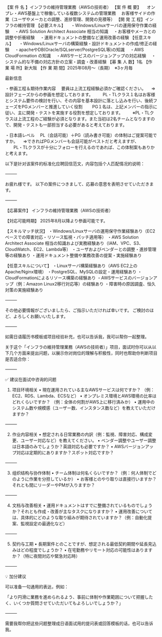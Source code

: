 【案 件 名 】インフラの維持管理業務（AWSの技術者）
【案 件 概 要】
　オンプレ・AWS基盤上で稼働している複数システムの管理業務
　お客様サイドの作業（ユーザやメーカとの調整、進捗管理、開発の見積等）
【開 発 工 程】インフラの維持管理
【必要スキル】
　・Windows/Linuxサーバの運用保守作業の経験
　・AWS Solution Architect Associate 相当の知識
　・お客様やメーカとの調整や折衝経験
　・運用ドキュメントの整備など運用改善の経験
【任意スキル】
　・Windows/Linuxサーバの構築経験・設計ドキュメントの作成/修正の経験
　・apacheやDB(Oracle/SQLserver/PostgreSQL等)の知識
　・AWS CloudFormation の知識
　・AWSサービスのバージョンアップの対応経験
　・システム的な不備の対応方針の立案・調査・改善経験
【募 集 人 数】1名
【作 業 場 所】新大阪
【作 業 期 間】2025年08月～（長期）　※3ヶ月毎



最新信息

・参画工程＆期待作業内容
　要員は上流工程経験必須かご確認ください。
　⇒設計フェーズからの参画を想定しております。
　　PL・TLクラス１名はお客様とシステム要件の検討を行い、その内容を基本設計に落とし込みを行い、後続フェーズをPGメンバーと推進していく役割
　　PG１名は、上記メンバーの指示に従い、主に開発・テストを実施する役割を想定しております。
　　※PL・TLクラスは上流工程のご経験が必須となります。また当初は2名チームとなりますので、開発・テストも一部担当する必要があると考えております。

・日本語レベル
　PL（会話可能）＋PG（読み書き可能）の体制はご提案可能ですか。
　⇒できればPGメンバーも会話可能がベストだと考えますが、
　　PL・TLクラスが十分にフォローを行えるのであれば、この体制案もありかと考えます。


以下是针对该案件的标准化应聘回信范文，内容包括个人匹配情况的说明：

⸻

お疲れ様です。
以下の案件につきまして、応募の意思を表明させていただきます。

⸻

【応募案件】
インフラの維持管理業務（AWSの技術者）

【対応可能時期】
2025年8月以降より参画可能です。

【スキルマッチ状況】
・Windows/Linuxサーバの運用保守作業経験あり（EC2ベースでの障害対応・リソース監視・パッチ適用等）
・AWS Solution Architect Associate 相当の知識および実務経験あり（IAM、VPC、S3、CloudWatch、EC2、Lambda等）
・ユーザおよびベンダーとの調整・進捗管理等の経験あり
・運用ドキュメント整備や業務改善の提案・実施経験あり

【任意スキルについて】
・Linuxサーバ構築経験あり（AWS EC2上のApache/Nginx環境）
・PostgreSQL、MySQLの設定・運用経験あり
・CloudFormationによるリソース構築の経験あり
・AWSサービスのバージョンアップ（例：Amazon Linux2移行対応等）の経験あり
・障害時の原因調査、恒久対策の実施経験あり

⸻

その他必要情報がございましたら、ご指示いただければ幸いです。
ご検討のほど、よろしくお願いいたします。

⸻

如需日语履历书模板或项目经验补充，也可以告诉我，我可以帮你一起整理。


关于这个「インフラの維持管理業務（AWSの技術者）」项目，面试时你可以从以下几个方面来提出问题，以展示你对岗位的理解与积极性，同时也帮助你判断项目是否适合你：

⸻

✅ 建议在面试中咨询的问题

1. 项目环境相关
	•	現在運用されている主なAWSサービスは何ですか？
（例：EC2、RDS、Lambda、ECSなど）
	•	オンプレミス環境とAWS環境の比率はどれくらいですか？
（例：全体の何割がAWS上に移行済みか）
	•	運用中のシステム数や規模感（ユーザー数、インスタンス数など）を教えていただけますか？

⸻

2. 作业内容相关
	•	想定される日常業務の内訳（例：監視、障害対応、構成変更、ユーザー対応など）を教えてください。
	•	ベンダー調整やユーザー調整は日本語のみでしょうか？英語対応も必要ですか？
	•	AWSバージョンアップ対応は定期的にありますか？スポット対応ですか？

⸻

3. 组织结构与协作体制
	•	チーム体制は何名くらいですか？（例：何人体制でどのように作業を分担しているか）
	•	お客様とのやり取りは直接行いますか？それとも間にリーダーやPMが入りますか？

⸻

4. 文档与改善相关
	•	運用ドキュメントはすでに整備されているものでしょうか？それとも作成・改善が主なタスクになりますか？
	•	運用改善については、具体的にどのような取り組みが期待されていますか？（例：自動化提案、監視設定の最適化など）

⸻

5. 契约与工期
	•	長期案件とのことですが、想定される最低契約期間や延長見込みはどの程度でしょうか？
	•	在宅勤務やリモート対応の可能性はありますか？（特に夜間対応や緊急対応時）

⸻

💡 加分建议

可以准备一句通用的表达，例如：

「より円滑に業務を進められるよう、事前に体制や作業範囲について把握したく、いくつか質問させていただいてもよろしいでしょうか？」

⸻

需要我帮你把这些问题整理成日语面试用的提问表或回答模板的话，也可以告诉我。



